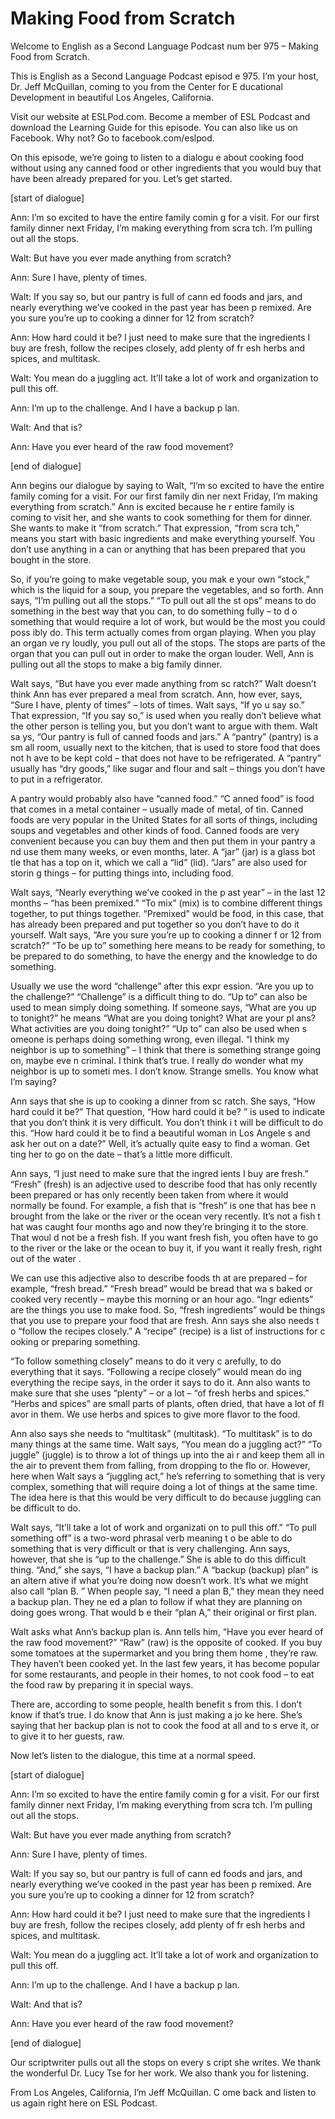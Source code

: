 # Making Food from Scratch

Welcome to English as a Second Language Podcast num ber 975 – Making Food from Scratch.

This is English as a Second Language Podcast episod e 975. I’m your host, Dr. Jeff McQuillan, coming to you from the Center for E ducational Development in beautiful Los Angeles, California.

Visit our website at ESLPod.com. Become a member of  ESL Podcast and download the Learning Guide for this episode. You can also like us on Facebook. Why not? Go to facebook.com/eslpod.

On this episode, we’re going to listen to a dialogu e about cooking food without using any canned food or other ingredients that you  would buy that have been already prepared for you. Let’s get started.

[start of dialogue]

Ann: I’m so excited to have the entire family comin g for a visit. For our first family dinner next Friday, I’m making everything from scra tch. I’m pulling out all the stops.

Walt: But have you ever made anything from scratch?

Ann: Sure I have, plenty of times.

Walt: If you say so, but our pantry is full of cann ed foods and jars, and nearly everything we’ve cooked in the past year has been p remixed. Are you sure you’re up to cooking a dinner for 12 from scratch?

Ann: How hard could it be? I just need to make sure  that the ingredients I buy are fresh, follow the recipes closely, add plenty of fr esh herbs and spices, and multitask.

Walt: You mean do a juggling act. It’ll take a lot of work and organization to pull this off.

Ann: I’m up to the challenge. And I have a backup p lan.

Walt: And that is?

Ann: Have you ever heard of the raw food movement?

[end of dialogue]

Ann begins our dialogue by saying to Walt, “I’m so excited to have the entire family coming for a visit. For our first family din ner next Friday, I’m making everything from scratch.” Ann is excited because he r entire family is coming to visit her, and she wants to cook something for them  for dinner. She wants to make it “from scratch.” That expression, “from scra tch,” means you start with basic ingredients and make everything yourself. You  don’t use anything in a can or anything that has been prepared that you bought in the store.

So, if you’re going to make vegetable soup, you mak e your own “stock,” which is the liquid for a soup, you prepare the vegetables, and so forth. Ann says, “I’m pulling out all the stops.” “To pull out all the st ops” means to do something in the best way that you can, to do something fully – to d o something that would require a lot of work, but would be the most you could poss ibly do. This term actually comes from organ playing. When you play an organ ve ry loudly, you pull out all of the stops. The stops are parts of the organ that  you can pull out in order to make the organ louder. Well, Ann is pulling out all  the stops to make a big family dinner.

Walt says, “But have you ever made anything from sc ratch?” Walt doesn’t think Ann has ever prepared a meal from scratch. Ann, how ever, says, “Sure I have, plenty of times” – lots of times. Walt says, “If yo u say so.” That expression, “If you say so,” is used when you really don’t believe what  the other person is telling you, but you don’t want to argue with them. Walt sa ys, “Our pantry is full of canned foods and jars.” A “pantry” (pantry) is a sm all room, usually next to the kitchen, that is used to store food that does not h ave to be kept cold – that does not have to be refrigerated. A “pantry” usually has  “dry goods,” like sugar and flour and salt – things you don’t have to put in a refrigerator.

A pantry would probably also have “canned food.” “C anned food” is food that comes in a metal container – usually made of metal,  of tin. Canned foods are very popular in the United States for all sorts of things, including soups and vegetables and other kinds of food. Canned foods are very convenient because you can buy them and then put them in your pantry a nd use them many weeks, or even months, later. A “jar” (jar) is a glass bot tle that has a top on it, which we call a “lid” (lid). “Jars” are also used for storin g things – for putting things into, including food.

Walt says, “Nearly everything we’ve cooked in the p ast year” – in the last 12 months – “has been premixed.” “To mix” (mix) is to combine different things together, to put things together. “Premixed” would be food, in this case, that has already been prepared and put together so you don’t  have to do it yourself. Walt says, “Are you sure you’re up to cooking a dinner f or 12 from scratch?” “To be up to” something here means to be ready for something,  to be prepared to do something, to have the energy and the knowledge to do something.

Usually we use the word “challenge” after this expr ession. “Are you up to the challenge?” “Challenge” is a difficult thing to do.  “Up to” can also be used to mean simply doing something. If someone says, “What  are you up to tonight?” he means “What are you doing tonight? What are your pl ans? What activities are you doing tonight?” “Up to” can also be used when s omeone is perhaps doing something wrong, even illegal. “I think my neighbor  is up to something” – I think that there is something strange going on, maybe eve n criminal. I think that’s true. I really do wonder what my neighbor is up to someti mes. I don’t know. Strange smells. You know what I’m saying?

Ann says that she is up to cooking a dinner from sc ratch. She says, “How hard could it be?” That question, “How hard could it be? ” is used to indicate that you don’t think it is very difficult. You don’t think i t will be difficult to do this. “How hard could it be to find a beautiful woman in Los Angele s and ask her out on a date?” Well, it’s actually quite easy to find a woman. Get ting her to go on the date – that’s a little more difficult.

Ann says, “I just need to make sure that the ingred ients I buy are fresh.” “Fresh” (fresh) is an adjective used to describe food that has only recently been prepared or has only recently been taken from where it would  normally be found. For example, a fish that is “fresh” is one that has bee n brought from the lake or the river or the ocean very recently. It’s not a fish t hat was caught four months ago and now they’re bringing it to the store. That woul d not be a fresh fish. If you want fresh fish, you often have to go to the river or the lake or the ocean to buy it, if you want it really fresh, right out of the water .

We can use this adjective also to describe foods th at are prepared – for example, “fresh bread.” “Fresh bread” would be bread that wa s baked or cooked very recently – maybe this morning or an hour ago. “Ingr edients” are the things you use to make food. So, “fresh ingredients” would be things that you use to prepare your food that are fresh. Ann says she also needs t o “follow the recipes closely.” A “recipe” (recipe) is a list of instructions for c ooking or preparing something.

“To follow something closely” means to do it very c arefully, to do everything that it says. “Following a recipe closely” would mean do ing everything the recipe says, in the order it says to do it. Ann also wants  to make sure that she uses “plenty” – or a lot – “of fresh herbs and spices.” “Herbs and spices” are small parts of plants, often dried, that have a lot of fl avor in them. We use herbs and spices to give more flavor to the food.

Ann also says she needs to “multitask” (multitask).  “To multitask” is to do many things at the same time. Walt says, “You mean do a juggling act?” “To juggle” (juggle) is to throw a lot of things up into the ai r and keep them all in the air to prevent them from falling, from dropping to the flo or. However, here when Walt says a “juggling act,” he’s referring to something that is very complex, something that will require doing a lot of things at the same  time. The idea here is that this would be very difficult to do because juggling can be difficult to do.

Walt says, “It’ll take a lot of work and organizati on to pull this off.” “To pull something off” is a two-word phrasal verb meaning t o be able to do something that is very difficult or that is very challenging.  Ann says, however, that she is “up to the challenge.” She is able to do this difficult  thing. “And,” she says, “I have a backup plan.” A “backup (backup) plan” is an altern ative if what you’re doing now doesn’t work. It’s what we might also call “plan B. ” When people say, “I need a plan B,” they mean they need a backup plan. They ne ed a plan to follow if what they are planning on doing goes wrong. That would b e their “plan A,” their original or first plan.

Walt asks what Ann’s backup plan is. Ann tells him,  “Have you ever heard of the raw food movement?” “Raw” (raw) is the opposite of cooked. If you buy some tomatoes at the supermarket and you bring them home , they’re raw. They haven’t been cooked yet. In the last few years, it has become popular for some restaurants, and people in their homes, to not cook  food – to eat the food raw by preparing it in special ways.

There are, according to some people, health benefit s from this. I don’t know if that’s true. I do know that Ann is just making a jo ke here. She’s saying that her backup plan is not to cook the food at all and to s erve it, or to give it to her guests, raw.

Now let’s listen to the dialogue, this time at a normal speed.

[start of dialogue]

Ann: I’m so excited to have the entire family comin g for a visit. For our first family dinner next Friday, I’m making everything from scra tch. I’m pulling out all the stops.

Walt: But have you ever made anything from scratch?

Ann: Sure I have, plenty of times.

Walt: If you say so, but our pantry is full of cann ed foods and jars, and nearly everything we’ve cooked in the past year has been p remixed. Are you sure you’re up to cooking a dinner for 12 from scratch?

Ann: How hard could it be? I just need to make sure  that the ingredients I buy are fresh, follow the recipes closely, add plenty of fr esh herbs and spices, and multitask.

Walt: You mean do a juggling act. It’ll take a lot of work and organization to pull this off.

Ann: I’m up to the challenge. And I have a backup p lan.

Walt: And that is?

Ann: Have you ever heard of the raw food movement?

[end of dialogue]

Our scriptwriter pulls out all the stops on every s cript she writes. We thank the wonderful Dr. Lucy Tse for her work. We also thank you for listening.

From Los Angeles, California, I’m Jeff McQuillan. C ome back and listen to us again right here on ESL Podcast.

